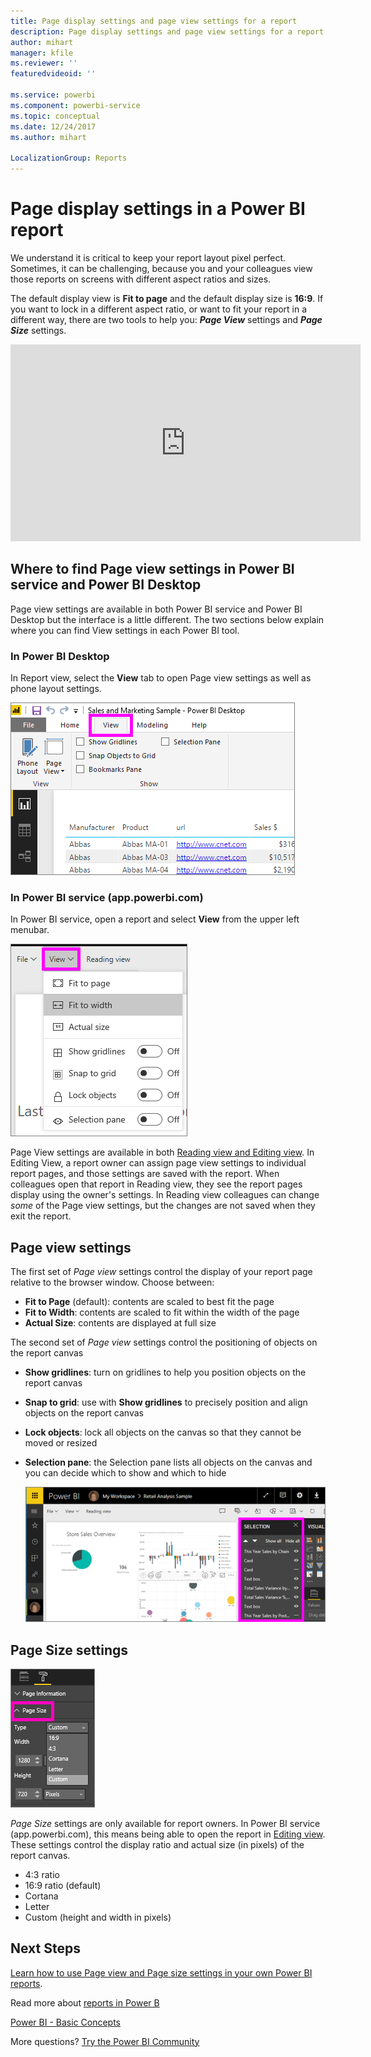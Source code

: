 ```yaml
---
title: Page display settings and page view settings for a report
description: Page display settings and page view settings for a report
author: mihart
manager: kfile
ms.reviewer: ''
featuredvideoid: ''

ms.service: powerbi
ms.component: powerbi-service
ms.topic: conceptual
ms.date: 12/24/2017
ms.author: mihart

LocalizationGroup: Reports
---
```

# Page display settings in a Power BI report
We understand it is critical to keep your report layout pixel perfect. Sometimes, it can be challenging, because you and your colleagues view those reports on screens with different aspect ratios and sizes. 

The default display view is **Fit to page** and the default display size is **16:9**. If you want to lock in a different aspect ratio, or want to fit your report in a different way, there are two tools to help you: ***Page View*** settings and ***Page Size*** settings.

<iframe width="560" height="315" src="https://www.youtube.com/embed/5tg-OXzxe2g" frameborder="0" allowfullscreen></iframe>


## Where to find Page view settings in Power BI service and Power BI Desktop
Page view settings are available in both Power BI service and Power BI Desktop but the interface is a little different. The two sections below explain where you can find View settings in each Power BI tool.

### In Power BI Desktop
In Report view, select the **View** tab to open Page view settings as well as phone layout settings.

  ![selection pane](media/power-bi-report-display-settings/power-bi-desktop-view-settings.png)

### In Power BI service (app.powerbi.com)
In Power BI service, open a report and select **View** from the upper left menubar.

![](media/power-bi-report-display-settings/power-bi-change-page-view.png)

Page View settings are available in both [Reading view and Editing view](service-reading-view-and-editing-view.md). In Editing View, a report owner can assign page view settings to individual report pages, and those settings are saved with the report. When colleagues open that report in Reading view, they see the report pages display using the owner's settings.  In Reading view colleagues can change *some* of the Page view settings, but the changes are not saved when they exit the report.

##    Page view settings
The first set of *Page view* settings control the display of your report page relative to the browser window.  Choose between:

* **Fit to Page** (default): contents are scaled to best fit the page
* **Fit to Width**: contents are scaled to fit within the width of the page
* **Actual Size**: contents are displayed at full size

The second set of *Page view* settings control the positioning of objects on the report canvas

* **Show gridlines**: turn on gridlines to help you position objects on the report canvas
* **Snap to grid**: use with **Show gridlines** to precisely position and align objects on the report canvas 
* **Lock objects**: lock all objects on the canvas so that they cannot be moved or resized
* **Selection pane**: the Selection pane lists all objects on the canvas and you can decide which to show and which to hide

    ![selection pane](media/power-bi-report-display-settings/power-bi-selection-pane.png)



## Page Size settings
![](media/power-bi-report-display-settings/power-bi--page-size.png)

*Page Size* settings are only available for report owners. In Power BI service (app.powerbi.com), this means being able to open the report in [Editing view](service-reading-view-and-editing-view.md). These settings control the display ratio and actual size (in pixels) of the report canvas.   

* 4:3 ratio
* 16:9 ratio (default)
* Cortana
* Letter
* Custom (height and width in pixels)

## Next Steps
[Learn how to use Page view and Page size settings in your own Power BI reports](power-bi-change-report-display-settings.md).

Read more about [reports in Power B](service-reports.md)

[Power BI - Basic Concepts](service-basic-concepts.md)

More questions? [Try the Power BI Community](http://community.powerbi.com/)


